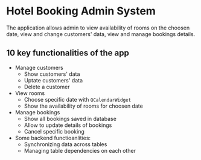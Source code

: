 # Hotel Booking Admin System  
The application allows admin to view availability of rooms on the choosen date, view and change customers' data, view and manage bookings details.  
## 10 key functionalities of the app  
- Manage customers  
    - Show customers' data  
    - Uptate customers' data
    - Delete a customer
- View rooms  
    - Choose specific date with `QCalendarWidget` 
    - Show the availability of rooms for choosen date 
- Manage bookings  
    - Show all bookings saved in database  
    - Allow to update details of bookings  
    - Cancel specific booking
- Some backend functioanlities:  
    - Synchronizing data across tables  
    - Managing table dependencies on each other
    
        